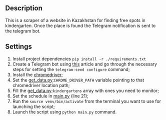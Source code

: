 ## Description

This is a scraper of a website in Kazakhstan for finding free spots in kindergarten. Once the place is found the Telegram notification is sent to the telegram bot.

## Settings

1. Install project dependencies `pip install -r ./requirements.txt`
1. Create a Telegram bot using [this](https://medium.com/@robertbracco1/how-to-write-a-telegram-bot-to-send-messages-with-python-bcdf45d0a580) article and go through the necessary steps for setting the `telegram-send configure` command;
1. Install the [chromedriver](https://chromedriver.chromium.org/);
1. Set the [get_data.py](./get_data.py):`CHROME_DRIVER_PATH` variable pointing to that chromedriver location path;
1. Fill the [get_data.py](./get_data.py):`kindergartens` array with ones you need to monitor;
1. Set the schedule in [main.py](./main.py) (line 21);
1. Run the `source venv/bin/activate` from the terminal you want to use for launching the script;
1. Launch the script using `python main.py` command.